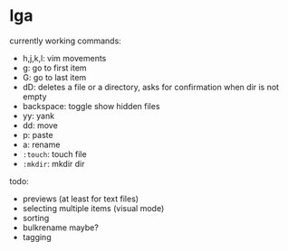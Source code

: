 # lga
currently working commands:
 - h,j,k,l: vim movements
 - g: go to first item
 - G: go to last item
 - dD: deletes a file or a directory, asks for confirmation when dir is not empty
 - backspace: toggle show hidden files
 - yy: yank
 - dd: move
 - p: paste
 - a: rename
 - `:touch`: touch file
 - `:mkdir`: mkdir dir

todo:
 - previews (at least for text files)
 - selecting multiple items (visual mode)
 - sorting
 - bulkrename maybe?
 - tagging
